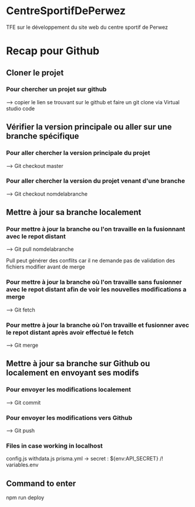 # CentreSportifDePerwez

TFE sur le développement du site web du centre sportif de Perwez

# Recap pour Github

## Cloner le projet
### Pour chercher un projet sur github

--> copier le lien se trouvant sur le github et faire un git clone via Virtual studio code

## Vérifier la version principale ou aller sur une branche spécifique

### Pour aller chercher la version principale du projet

--> Git checkout master

### Pour aller chercher la version du projet venant d'une branche

--> Git checkout nomdelabranche

## Mettre à jour sa branche localement

### Pour mettre à jour la branche ou l'on travaille en la fusionnant avec le repot distant

--> Git pull nomdelabranche

Pull peut générer des conflits car il ne demande pas de validation des fichiers modifier avant de merge

### Pour mettre à jour la branche où l'on travaille sans fusionner avec le repot distant afin de voir les nouvelles modifications a merge

--> Git fetch

### Pour mettre à jour la branche où l'on travaille et fusionner avec le repot distant après avoir effectué le fetch

--> Git merge

## Mettre à jour sa branche sur Github ou localement en envoyant ses modifs

### Pour envoyer les modifications localement

--> Git commit

### Pour envoyer les modifications vers Github

--> Git push

### Files in case working in localhost

config.js
withdata.js
prisma.yml
-> secret : ${env:API_SECRET} /!\
variables.env

## Command to enter

npm run deploy